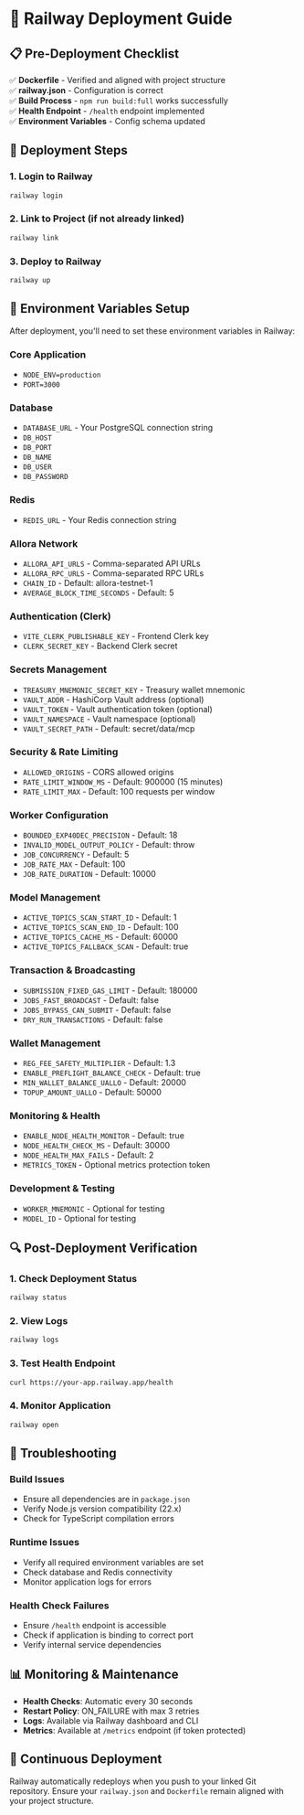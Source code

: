 # 🚂 Railway Deployment Guide

## 📋 Pre-Deployment Checklist

✅ **Dockerfile** - Verified and aligned with project structure  
✅ **railway.json** - Configuration is correct  
✅ **Build Process** - `npm run build:full` works successfully  
✅ **Health Endpoint** - `/health` endpoint implemented  
✅ **Environment Variables** - Config schema updated  

## 🚀 Deployment Steps

### 1. Login to Railway
```bash
railway login
```

### 2. Link to Project (if not already linked)
```bash
railway link
```

### 3. Deploy to Railway
```bash
railway up
```

## 🔧 Environment Variables Setup

After deployment, you'll need to set these environment variables in Railway:

### Core Application
- `NODE_ENV=production`
- `PORT=3000`

### Database
- `DATABASE_URL` - Your PostgreSQL connection string
- `DB_HOST`
- `DB_PORT`
- `DB_NAME`
- `DB_USER`
- `DB_PASSWORD`

### Redis
- `REDIS_URL` - Your Redis connection string

### Allora Network
- `ALLORA_API_URLS` - Comma-separated API URLs
- `ALLORA_RPC_URLS` - Comma-separated RPC URLs
- `CHAIN_ID` - Default: allora-testnet-1
- `AVERAGE_BLOCK_TIME_SECONDS` - Default: 5

### Authentication (Clerk)
- `VITE_CLERK_PUBLISHABLE_KEY` - Frontend Clerk key
- `CLERK_SECRET_KEY` - Backend Clerk secret

### Secrets Management
- `TREASURY_MNEMONIC_SECRET_KEY` - Treasury wallet mnemonic
- `VAULT_ADDR` - HashiCorp Vault address (optional)
- `VAULT_TOKEN` - Vault authentication token (optional)
- `VAULT_NAMESPACE` - Vault namespace (optional)
- `VAULT_SECRET_PATH` - Default: secret/data/mcp

### Security & Rate Limiting
- `ALLOWED_ORIGINS` - CORS allowed origins
- `RATE_LIMIT_WINDOW_MS` - Default: 900000 (15 minutes)
- `RATE_LIMIT_MAX` - Default: 100 requests per window

### Worker Configuration
- `BOUNDED_EXP40DEC_PRECISION` - Default: 18
- `INVALID_MODEL_OUTPUT_POLICY` - Default: throw
- `JOB_CONCURRENCY` - Default: 5
- `JOB_RATE_MAX` - Default: 100
- `JOB_RATE_DURATION` - Default: 10000

### Model Management
- `ACTIVE_TOPICS_SCAN_START_ID` - Default: 1
- `ACTIVE_TOPICS_SCAN_END_ID` - Default: 100
- `ACTIVE_TOPICS_CACHE_MS` - Default: 60000
- `ACTIVE_TOPICS_FALLBACK_SCAN` - Default: true

### Transaction & Broadcasting
- `SUBMISSION_FIXED_GAS_LIMIT` - Default: 180000
- `JOBS_FAST_BROADCAST` - Default: false
- `JOBS_BYPASS_CAN_SUBMIT` - Default: false
- `DRY_RUN_TRANSACTIONS` - Default: false

### Wallet Management
- `REG_FEE_SAFETY_MULTIPLIER` - Default: 1.3
- `ENABLE_PREFLIGHT_BALANCE_CHECK` - Default: true
- `MIN_WALLET_BALANCE_UALLO` - Default: 20000
- `TOPUP_AMOUNT_UALLO` - Default: 50000

### Monitoring & Health
- `ENABLE_NODE_HEALTH_MONITOR` - Default: true
- `NODE_HEALTH_CHECK_MS` - Default: 30000
- `NODE_HEALTH_MAX_FAILS` - Default: 2
- `METRICS_TOKEN` - Optional metrics protection token

### Development & Testing
- `WORKER_MNEMONIC` - Optional for testing
- `MODEL_ID` - Optional for testing

## 🔍 Post-Deployment Verification

### 1. Check Deployment Status
```bash
railway status
```

### 2. View Logs
```bash
railway logs
```

### 3. Test Health Endpoint
```bash
curl https://your-app.railway.app/health
```

### 4. Monitor Application
```bash
railway open
```

## 🚨 Troubleshooting

### Build Issues
- Ensure all dependencies are in `package.json`
- Verify Node.js version compatibility (22.x)
- Check for TypeScript compilation errors

### Runtime Issues
- Verify all required environment variables are set
- Check database and Redis connectivity
- Monitor application logs for errors

### Health Check Failures
- Ensure `/health` endpoint is accessible
- Check if application is binding to correct port
- Verify internal service dependencies

## 📊 Monitoring & Maintenance

- **Health Checks**: Automatic every 30 seconds
- **Restart Policy**: ON_FAILURE with max 3 retries
- **Logs**: Available via Railway dashboard and CLI
- **Metrics**: Available at `/metrics` endpoint (if token protected)

## 🔄 Continuous Deployment

Railway automatically redeploys when you push to your linked Git repository. Ensure your `railway.json` and `Dockerfile` remain aligned with your project structure.
